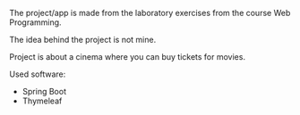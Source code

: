 The project/app is made from the laboratory exercises from the course Web Programming.

The idea behind the project is not mine.

Project is about a cinema where you can buy tickets for movies.

Used software:
 - Spring Boot
 - Thymeleaf
